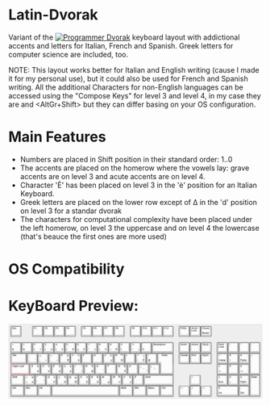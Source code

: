 # Latin-Dvorak
Variant of the [![Programmer Dvorak](http://www.kaufmann.no/roland/dvorak)](http://www.kaufmann.no/roland/dvorak) keyboard layout with addictional accents and letters for Italian, French and Spanish. Greek letters for computer science are included, too.

NOTE:
This layout works better for Italian and English writing (cause I made it for my personal use), but it could also be used for French and Spanish writing.
All the additional Characters for non-English languages can be accessed using the "Compose Keys" for level 3 and level 4, in my case they are <AltGr> and <AltGr+Shift> but they can differ basing on your OS configuration.

# Main Features

- Numbers are placed in Shift position in their standard order: 1..0 
- The accents are placed on the homerow where the vowels lay: grave accents are on level 3 and acute accents are on level 4.
- Character 'È' has been placed on level 3 in the 'è' position for an Italian Keyboard.
- Greek letters are placed on the lower row except of Δ in the 'd' position on level 3 for a standar dvorak 
- The characters for computational complexity have been placed under the left homerow, on level 3 the uppercase and on level 4 the lowercase (that's beauce the first ones are more used)

# OS Compatibility


# KeyBoard Preview:

![Alt Text](https://github.com/N0rthw1nd/Latin-Dvorak/blob/master/keyboard-layout.png "Latin-Dvorak Preview")
